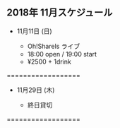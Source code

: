 ## 2018年 11月スケジュール

- 11月11日 (日)

  + Oh!Sharels ライブ                
  + 18:00 open / 19:00 start
  + ¥2500 + 1drink


==================

- 11月29日 (木)

  + 終日貸切

==================

<br/>
